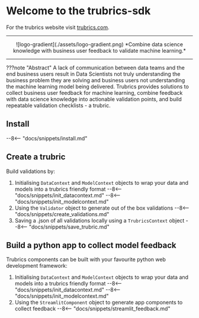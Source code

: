 # Welcome to the trubrics-sdk
For the trubrics website visit [trubrics.com](https://www.trubrics.com/home).

-------
<center>
![logo-gradient](./assets/logo-gradient.png)
*Combine data science knowledge with business user feedback to validate machine learning.*
</center>

-------

???note "Abstract"
    A lack of communication between data teams and the end business users result in Data Scientists not truly understanding the business problem they are solving and business users not understanding the machine learning model being delivered. Trubrics provides solutions to collect business user feedback for machine learning, combine feedback with data science knowledge into actionable validation points, and build repeatable validation checklists - a trubric.

## Install
--8<-- "docs/snippets/install.md"

## Create a trubric
Build validations by:

1. Initialising `DataContext` and `ModelContext` objects to wrap your data and models into a trubrics friendly format
--8<-- "docs/snippets/init_datacontext.md"
--8<-- "docs/snippets/init_modelcontext.md"
2. Using the `Validator` object to generate out of the box validations
--8<-- "docs/snippets/create_validations.md"
3. Saving a .json of all validations locally using a `TrubricsContext` object
--8<-- "docs/snippets/save_trubric.md"

## Build a python app to collect model feedback
Trubrics components can be built with your favourite python web development framework:

1. Initialising `DataContext` and `ModelContext` objects to wrap your data and models into a trubrics friendly format
--8<-- "docs/snippets/init_datacontext.md"
--8<-- "docs/snippets/init_modelcontext.md"
2. Using the `StreamlitComponent` object to generate app components to collect feedback
--8<-- "docs/snippets/streamlit_feedback.md"
